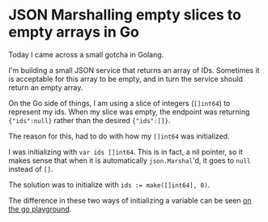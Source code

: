 <!--data 2014-06-02 -->

# JSON Marshalling empty slices to empty arrays in Go

Today I came across a small gotcha in Golang.

I'm building a small JSON service that returns an array of IDs. Sometimes it is
acceptable for this array to be empty, and in turn the service should return an
empty array.

On the Go side of things, I am using a slice of integers (`[]int64`) to
represent my ids. When my slice was empty, the endpoint was returning
`{"ids":null}` rather than the desired `{"ids":[]}`.

The reason for this, had to do with how my `[]int64` was initialized.

I was initializing with `var ids []int64`. This is in fact, a nil pointer, so it
makes sense that when it is automatically `json.Marshal`'d, it goes to `null`
instead of `[]`.

The solution was to initialize with `ids := make([]int64], 0)`.

The difference in these two ways of initializing a variable can be seen [on the
go playground](http://play.golang.org/p/zDLyXcc8ie).
